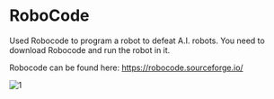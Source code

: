 # RoboCode
Used Robocode to program a robot to defeat A.I. robots. You need to download Robocode and run the robot in it. 

Robocode can be found here: https://robocode.sourceforge.io/

![1](https://user-images.githubusercontent.com/46072683/115800363-73f1ed00-a3a8-11eb-9326-07d0127fbcfc.png)


